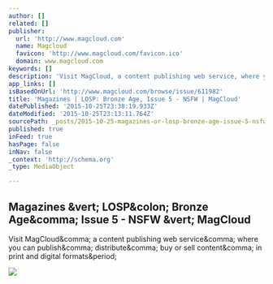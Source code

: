 ```yaml
---
author: []
related: []
publisher:
  url: 'http://www.magcloud.com'
  name: Magcloud
  favicon: 'http://www.magcloud.com/favicon.ico'
  domain: www.magcloud.com
keywords: []
description: 'Visit MagCloud, a content publishing web service, where you can publish, distribute, buy or sell content, in print and digital formats.'
app_links: []
isBasedOnUrl: 'http://www.magcloud.com/browse/issue/611982'
title: 'Magazines | LOSP: Bronze Age, Issue 5 - NSFW | MagCloud'
datePublished: '2015-10-25T23:38:19.933Z'
dateModified: '2015-10-25T23:13:11.764Z'
sourcePath: _posts/2015-10-25-magazines-or-losp-bronze-age-issue-5-nsfw-or-magcloud.md
published: true
inFeed: true
hasPage: false
inNav: false
_context: 'http://schema.org'
_type: MediaObject

---
```

<article style=""><h1>Magazines &amp;vert; LOSP&amp;colon; Bronze Age&amp;comma; Issue 5 - NSFW &amp;vert; MagCloud</h1><p>Visit MagCloud&amp;comma; a content publishing web service&amp;comma; where you can publish&amp;comma; distribute&amp;comma; buy or sell content&amp;comma; in print and digital formats&amp;period;</p><img src="https://s3.amazonaws.com/storage3.magcloud.com/image/78515272ebe0594ba0b06b723a40c109.jpg" /></article>
